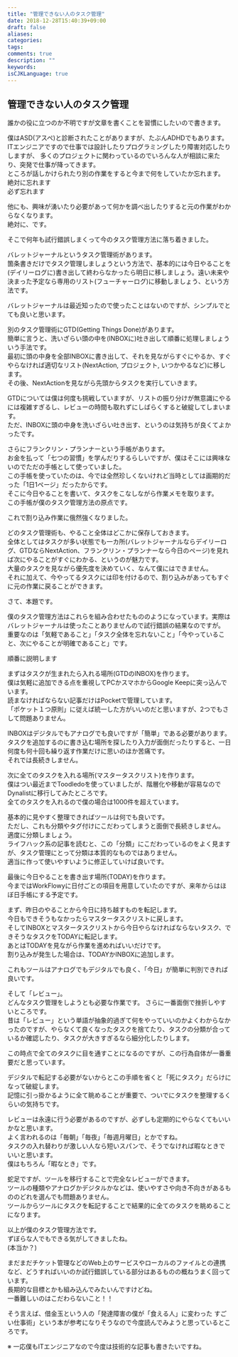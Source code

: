 ```yaml
---
title: "管理できない人のタスク管理"
date: 2018-12-28T15:40:39+09:00
draft: false
aliases:
categories:
tags:
comments: true
description: ""
keywords:
isCJKLanguage: true
---
```


## 管理できない人のタスク管理

誰かの役に立つのか不明ですが文章を書くことを習慣にしたいので書きます。

僕はASD(アスペ)と診断されたことがありますが、たぶんADHDでもあります。  
ITエンジニアですので仕事では設計したりプログラミングしたり障害対応したりしますが、
多くのプロジェクトに関わっているのでいろんな人が相談に来たり、突発で仕事が降ってきます。  
ところが話しかけられたり別の作業をすると今まで何をしていたか忘れます。  
絶対に忘れます  
必ず忘れます

他にも、興味が湧いたり必要があって何かを調べ出したりすると元の作業がわからなくなります。  
絶対に、です。

そこで何年も試行錯誤しまくって今のタスク管理方法に落ち着きました。

バレットジャーナルというタスク管理術があります。  
箇条書きだけでタスク管理しましょうという方法で、基本的には今日やることを(デイリーログに)書き出して終わらなかったら明日に移しましょう。遠い未来や決まった予定なら専用のリスト(フューチャーログ)に移動しましょう、という方法です。

バレットジャーナルは最近知ったので使ったことはないのですが、シンプルでとても良いと思います。  

別のタスク管理術にGTD(Getting Things Done)があります。  
簡単に言うと、洗いざらい頭の中を(INBOXに)吐き出して順番に処理しましょういう手法です。  
最初に頭の中身を全部INBOXに書き出して、それを見ながらすぐにやるか、すぐやらなければ適切なリスト(NextAction, プロジェクト, いつかやるなど)に移します。  
その後、NextActionを見ながら先頭からタスクを実行していきます。

GTDについては僕は何度も挑戦していますが、リストの振り分けが無意識にやるには複雑すぎるし、レビューの時間も取れずにしばらくすると破綻してしまいます。  
ただ、INBOXに頭の中身を洗いざらい吐き出す、というのは気持ちが良くてよかったです。

さらにフランクリン・プランナーという手帳があります。  
お金を払って「七つの習慣」を学んだりするらしいですが、僕はそこには興味ないのでただの手帳として使っていました。  
この手帳を使っていたのは、今では全然珍しくないけれど当時としては画期的だった「1日1ページ」だったからです。  
そこに今日やることを書いて、タスクをこなしながら作業メモを取ります。  
この手帳が僕のタスク管理方法の原点です。

これで割り込み作業に俄然強くなりました。

どのタスク管理術も、やること全体はどこかに保存しておきます。  
全体としてはタスクが多い状態でも一カ所(バレットジャーナルならデイリーログ、GTDならNextAction、フランクリン・プランナーなら今日のページ)を見れば次にやることがすぐにわかる、というのが魅力です。  
大量のタスクを見ながら優先度を決めていく、なんて僕にはできません。  
それに加えて、今やってるタスクには印を付けるので、割り込みがあってもすぐに元の作業に戻ることができます。

さて、本題です。

僕のタスク管理方法はこれらを組み合わせたもののようになっています。実際はバレットジャーナルは使ったことありませんので試行錯誤の結果なのですが。  
重要なのは「気軽であること」「タスク全体を忘れないこと」「今やっていること、次にやることが明確であること」です。

順番に説明します

まずはタスクが生まれたら入れる場所(GTDのINBOX)を作ります。  
僕は気軽に追加できる点を重視してPCかスマホからGoogle Keepに突っ込んでいます。  
読まなければならない記事だけはPocketで管理しています。  
「ポケット１つ原則」に従えば統一した方がいいのだと思いますが、2つでもさして問題ありません。

INBOXはデジタルでもアナログでも良いですが「簡単」である必要があります。  
タスクを追加するのに書き込む場所を探したり入力が面倒だったりすると、一日何度も何十回も繰り返す作業だけに思いのほか苦痛です。  
それでは長続きしません。  

次に全てのタスクを入れる場所(マスタータスクリスト)を作ります。  
僕はつい最近までToodledoを使っていましたが、階層化や移動が容易なのでDynalistに移行してみたところです。  
全てのタスクを入れるので僕の場合は1000件を超えています。

基本的に見やすく整理できればツールは何でも良いです。  
ただし、これも分類やタグ付けにこだわってしまうと面倒で長続きしません。
適度に分類しましょう。  
ライフハック系の記事を読むと、この「分類」にこだわっているのをよく見ますが、タスク管理にとって分類は本質的なものではありません。  
適当に作って使いやすいように修正していけば良いです。

最後に今日やることを書き出す場所(TODAY)を作ります。  
今まではWorkFlowyに日付ごとの項目を用意していたのですが、来年からはほぼ日手帳にする予定です。

まず、昨日のやることから今日に持ち越すものを転記します。  
今日もできそうもなかったらマスタータスクリストに戻します。  
そしてINBOXとマスタータスクリストから今日やらなければならないタスク、できそうなタスクをTODAYに転記します。  
あとはTODAYを見ながら作業を進めればいいだけです。  
割り込みが発生した場合は、TODAYかINBOXに追加します。  

これもツールはアナログでもデジタルでも良く、「今日」が簡単に判別できれば良いです。

そして「レビュー」。  
どんなタスク管理をしようとも必要な作業です。
さらに一番面倒で挫折しやすいところです。  
昔は「レビュー」という単語が抽象的過ぎて何をやっていいのかよくわからなかったのですが、やらなくて良くなったタスクを捨てたり、タスクの分類が合っているか確認したり、タスクが大きすぎるなら細分化したりします。

この時点で全てのタスクに目を通すことになるのですが、この行為自体が一番重要だと思っています。

デジタルで転記する必要がないからとこの手順を省くと「死にタスク」だらけになって破綻します。  
記憶に引っ掛かるように全て眺めることが重要で、ついでにタスクを整理するくらいの気持ちです。

レビューは永遠に行う必要があるのですが、必ずしも定期的にやらなくてもいいかなと思います。  
よく言われるのは「毎朝」「毎夜」「毎週月曜日」とかですね。  
タスクの入れ替わりが激しい人なら短いスパンで、そうでなければ暇なときでいいと思います。  
僕はもちろん「暇なとき」です。

蛇足ですが、ツールを移行することで完全なレビューができます。  
ツールの種類やアナログかデジタルかなどは、使いやすさや向き不向きがあるもののどれを選んでも問題ありません。  
ツールからツールにタスクを転記することで結果的に全てのタスクを眺めることになります。

以上が僕のタスク管理方法です。  
ずぼらな人でもできる気がしてきましたね。  
(本当か？)

まだまだチケット管理などのWeb上のサービスやローカルのファイルとの連携など、どうすればいいのか試行錯誤している部分はあるものの概ねうまく回っています。  
長期的な目標とかも組み込んでみたいんですけどね。  
一番難しいのはこだわらないこと！！

そう言えば、借金玉という人の「発達障害の僕が「食える人」に変わった すごい仕事術」という本が参考になりそうなので今度読んでみようと思っているところです。

※ 一応僕もITエンジニアなので今度は技術的な記事も書きたいですね。
